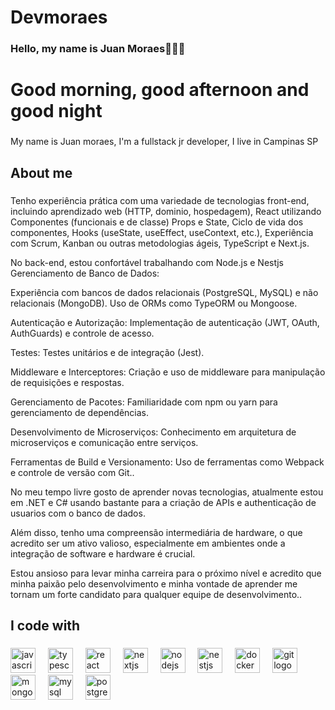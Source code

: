 # Devmoraes
### Hello, my name is Juan Moraes🖐🏻😃

<h1 align="left">Good morning, good afternoon and good night</h1>

###

<p align="left">My name is Juan moraes, I'm a fullstack jr developer, I live in Campinas SP</p>

###

<h2 align="left">About me</h2>

###

<p align="left">Tenho experiência prática com uma variedade de tecnologias front-end, incluindo aprendizado web (HTTP, dominio, hospedagem), React utilizando Componentes (funcionais e de classe) Props e State, Ciclo de vida dos componentes, Hooks (useState, useEffect, useContext, etc.), Experiência com Scrum, Kanban ou outras metodologias ágeis, TypeScript e Next.js.

 No back-end, estou confortável trabalhando com Node.js e Nestjs Gerenciamento de Banco de Dados:

Experiência com bancos de dados relacionais (PostgreSQL, MySQL) e não relacionais (MongoDB).
Uso de ORMs como TypeORM ou Mongoose.

Autenticação e Autorização: Implementação de autenticação (JWT, OAuth, AuthGuards) e controle de acesso.

Testes: Testes unitários e de integração (Jest).

Middleware e Interceptores: Criação e uso de middleware para manipulação de requisições e respostas.

Gerenciamento de Pacotes: Familiaridade com npm ou yarn para gerenciamento de dependências.

Desenvolvimento de Microserviços: Conhecimento em arquitetura de microserviços e comunicação entre serviços.

Ferramentas de Build e Versionamento: Uso de ferramentas como Webpack e controle de versão com Git..

No meu tempo livre gosto de aprender novas tecnologias, atualmente estou em .NET e C# usando bastante para a criação de APIs e authenticação de usuarios com o banco de dados. 

Além disso, tenho uma compreensão intermediária de hardware, o que acredito ser um ativo valioso, especialmente em ambientes onde a integração de software e hardware é crucial. 

Estou ansioso para levar minha carreira para o próximo nível e acredito que minha paixão pelo desenvolvimento e minha vontade de aprender me tornam um forte candidato para qualquer equipe de desenvolvimento..</p>

###

<h2 align="left">I code with</h2>

###

<div align="left">
  <img src="https://cdn.jsdelivr.net/gh/devicons/devicon/icons/javascript/javascript-original.svg" height="40" alt="javascript logo"  />
  <img width="12" />
  <img src="https://cdn.jsdelivr.net/gh/devicons/devicon/icons/typescript/typescript-original.svg" height="40" alt="typescript logo"  />
  <img width="12" />
  <img src="https://cdn.jsdelivr.net/gh/devicons/devicon/icons/react/react-original.svg" height="40" alt="react logo"  />
  <img width="12" />
  <img src="https://cdn.jsdelivr.net/gh/devicons/devicon/icons/nextjs/nextjs-original.svg" height="40" alt="nextjs logo"  />
  <img width="12" />
  <img src="https://cdn.jsdelivr.net/gh/devicons/devicon/icons/nodejs/nodejs-original.svg" height="40" alt="nodejs logo"  />
  <img width="12" />
  <img src="https://cdn.jsdelivr.net/gh/devicons/devicon/icons/nestjs/nestjs-plain.svg" height="40" alt="nestjs logo"  />
  <img width="12" />
  <img src="https://cdn.jsdelivr.net/gh/devicons/devicon/icons/docker/docker-original.svg" height="40" alt="docker logo"  />
  <img width="12" />
  <img src="https://cdn.jsdelivr.net/gh/devicons/devicon/icons/git/git-original.svg" height="40" alt="git logo"  />
  <img width="12" />
  <img src="https://cdn.jsdelivr.net/gh/devicons/devicon/icons/mongodb/mongodb-original.svg" height="40" alt="mongodb logo"  />
  <img width="12" />
  <img src="https://cdn.jsdelivr.net/gh/devicons/devicon/icons/mysql/mysql-original.svg" height="40" alt="mysql logo"  />
  <img width="12" />
  <img src="https://cdn.jsdelivr.net/gh/devicons/devicon/icons/postgresql/postgresql-original.svg" height="40" alt="postgresql logo"  />
</div>

###
